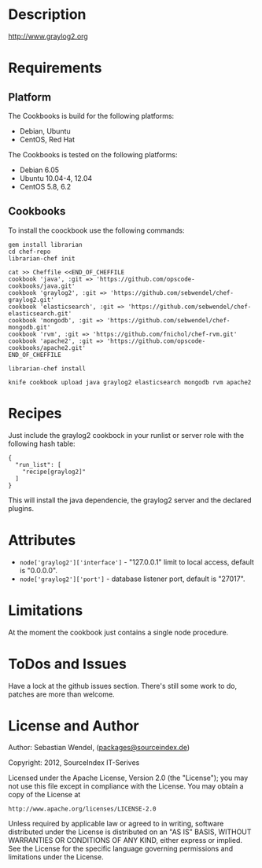 # Description #

http://www.graylog2.org

# Requirements #

## Platform ##
The Cookbooks is build for the following platforms:
* Debian, Ubuntu
* CentOS, Red Hat

The Cookbooks is tested on the following platforms:
* Debian 6.05
* Ubuntu 10.04-4, 12.04
* CentOS 5.8, 6.2

## Cookbooks ##
To install the coockbook use the following commands:

    gem install librarian
    cd chef-repo
    librarian-chef init

    cat >> Cheffile <<END_OF_CHEFFILE
    cookbook 'java', :git => 'https://github.com/opscode-cookbooks/java.git'
    cookbook 'graylog2', :git => 'https://github.com/sebwendel/chef-graylog2.git'
    cookbook 'elasticsearch', :git => 'https://github.com/sebwendel/chef-elasticsearch.git'
    cookbook 'mongodb', :git => 'https://github.com/sebwendel/chef-mongodb.git'
    cookbook 'rvm', :git => 'https://github.com/fnichol/chef-rvm.git'
    cookbook 'apache2', :git => 'https://github.com/opscode-cookbooks/apache2.git'
    END_OF_CHEFFILE

    librarian-chef install

    knife cookbook upload java graylog2 elasticsearch mongodb rvm apache2

# Recipes #
Just include the graylog2 cookbock in your runlist or server role with the following hash table:

    {
      "run_list": [
        "recipe[graylog2]"
      ]
    }

This will install the java dependencie, the graylog2 server and the declared plugins.

# Attributes #
* `node['graylog2']['interface']` - "127.0.0.1" limit to local access, default is "0.0.0.0".
* `node['graylog2']['port']` - database listener port, default is "27017".

# Limitations #
At the moment the cookbook just contains a single node procedure.

# ToDos and Issues #
Have a lock at the github issues section. There's still some work to do, patches are more than welcome.

# License and Author #

Author: Sebastian Wendel, (<packages@sourceindex.de>)

Copyright: 2012, SourceIndex IT-Serives

Licensed under the Apache License, Version 2.0 (the "License");
you may not use this file except in compliance with the License.
You may obtain a copy of the License at

    http://www.apache.org/licenses/LICENSE-2.0

Unless required by applicable law or agreed to in writing, software
distributed under the License is distributed on an "AS IS" BASIS,
WITHOUT WARRANTIES OR CONDITIONS OF ANY KIND, either express or implied.
See the License for the specific language governing permissions and
limitations under the License.

